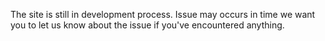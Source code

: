 The site is still in development process. Issue may occurs in time we want you to let us know about the issue if you've encountered anything.
